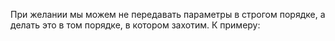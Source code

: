 При желании мы можем не передавать параметры в строгом порядке, а делать это в том порядке, в котором захотим. К примеру: